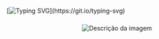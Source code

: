 [![Typing SVG](https://readme-typing-svg.demolab.com?font=Pixelify+Sans&size=50&pause=1000&color=EB4AAB&center=true&vCenter=true&multiline=true&random=false&width=1903&height=135&lines=Hello+World!;I'm+Bruna+Szarin%2C+a+Fullstack+Developer.)](https://git.io/typing-svg)

###

<p align="center">
  <img src="https://user-images.githubusercontent.com/74038190/226127913-88de86d3-8437-45b9-a3b6-e746b47f655a.gif" alt="Descrição da imagem">
</p>
